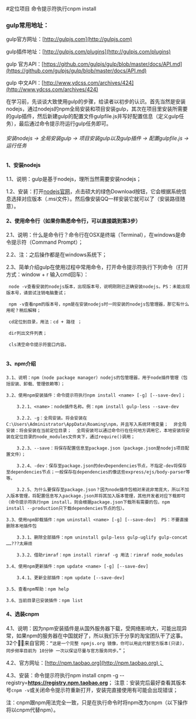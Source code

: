 #定位项目 命令提示符执行cnpm install

### gulp常用地址：

gulp官方网址：[http://gulpjs.com](http://gulpjs.com)

gulp插件地址：[http://gulpjs.com/plugins](http://gulpjs.com/plugins)

gulp 官方API：[https://github.com/gulpjs/gulp/blob/master/docs/API.md](https://github.com/gulpjs/gulp/blob/master/docs/API.md)

gulp 中文API：[http://www.ydcss.com/archives/424](http://www.ydcss.com/archives/424)

在学习前，先谈谈大致使用gulp的步骤，给读者以初步的认识。首先当然是安装nodejs，通过nodejs的npm全局安装和项目安装gulp，其次在项目里安装所需要的gulp插件，然后新建gulp的配置文件gulpfile.js并写好配置信息（定义gulp任务），最后通过命令提示符运行gulp任务即可。

###### 安装nodejs -> 全局安装gulp -> 项目安装gulp以及gulp插件 -> 配置gulpfile.js -> 运行任务

#### 1、安装nodejs

1.1、说明：gulp是基于nodejs，理所当然需要安装nodejs；

1.2、安装：打开[nodejs官网](https://nodejs.org/en/)，点击硕大的绿色Download按钮，它会根据系统信息选择对应版本（.msi文件）。然后像安装QQ一样安装它就可以了（安装路径随意）。

#### 2、使用命令行（如果你熟悉命令行，可以直接跳到第3步）

2.1、说明：什么是命令行？命令行在OSX是终端（Terminal），在windows是命令提示符（Command Prompt）；

2.2、注：之后操作都是在windows系统下；

2.3、简单介绍gulp在使用过程中常用命令，打开命令提示符执行下列命令（打开方式：window + r 输入cmd回车）：

     node -v查看安装的nodejs版本，出现版本号，说明刚刚已正确安装nodejs。PS：未能出现版本号，请尝试注销电脑重试；

     npm -v查看npm的版本号，npm是在安装nodejs时一同安装的nodejs包管理器，那它有什么用呢？稍后解释；

     cd定位到目录，用法：cd + 路径 ；

     dir列出文件列表；

     cls清空命令提示符窗口内容。

   <img src="http://static.ydcss.com/uploads/2015/03/gulp-01.png" alt="">

#### 3、npm介绍


    3.1、说明：npm（node package manager）nodejs的包管理器，用于node插件管理（包括安装、卸载、管理依赖等）；

    3.2、使用npm安装插件：命令提示符执行npm install <name> [-g] [--save-dev]；

        3.2.1、<name>：node插件名称。例：npm install gulp-less --save-dev

        3.2.2、-g：全局安装。将会安装在C:\Users\Administrator\AppData\Roaming\npm，并且写入系统环境变量；  非全局安装：将会安装在当前定位目录；  全局安装可以通过命令行在任何地方调用它，本地安装将安装在定位目录的node_modules文件夹下，通过require()调用；

        3.2.3、--save：将保存配置信息至package.json（package.json是nodejs项目配置文件）；

        3.2.4、-dev：保存至package.json的devDependencies节点，不指定-dev将保存至dependencies节点；一般保存在dependencies的像这些express/ejs/body-parser等等。

        3.2.5、为什么要保存至package.json？因为node插件包相对来说非常庞大，所以不加入版本管理，将配置信息写入package.json并将其加入版本管理，其他开发者对应下载即可（命令提示符执行npm install，则会根据package.json下载所有需要的包，npm install --production只下载dependencies节点的包）。

    3.3、使用npm卸载插件：npm uninstall <name> [-g] [--save-dev]  PS：不要直接删除本地插件包

        3.3.1、删除全部插件：npm uninstall gulp-less gulp-uglify gulp-concat ……???太麻烦

        3.3.2、借助rimraf：npm install rimraf -g 用法：rimraf node_modules

    3.4、使用npm更新插件：npm update <name> [-g] [--save-dev]

        3.4.1、更新全部插件：npm update [--save-dev]

    3.5、查看npm帮助：npm help

    3.6、当前目录已安装插件：npm list

#### 4、选装cnpm

4.1、说明：因为npm安装插件是从国外服务器下载，受网络影响大，可能出现异常，如果npm的服务器在中国就好了，所以我们乐于分享的淘宝团队干了这事。32个！来自官网：`“这是一个完整 npmjs.org 镜像，你可以用此代替官方版本(只读)，同步频率目前为 10分钟 一次以保证尽量与官方服务同步。”`；

4.2、官方网址：[http://npm.taobao.org](http://npm.taobao.org)；

4.3、安装：命令提示符执行npm install cnpm -g --registry=<strong>https://registry.npm.taobao.org</strong>；  注意：安装完后最好查看其版本号`cnpm -v`或关闭命令提示符重新打开，安装完直接使用有可能会出现错误；

注：cnpm跟npm用法完全一致，只是在执行命令时将npm改为cnpm（以下操作将以cnpm代替npm）。